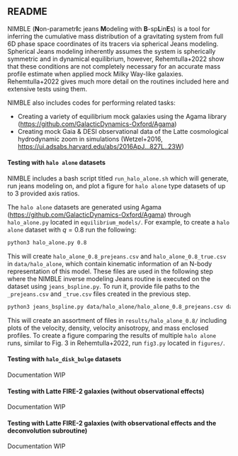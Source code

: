 ## README

NIMBLE (**N**on-parametr**I**c jeans **M**odeling with **B**-sp**L**in**E**s) is a tool for inferring the cumulative mass distribution of a gravitating system from full 6D phase space coordinates of its tracers via spherical Jeans modeling. Spherical Jeans modeling inherently assumes the system is spherically symmetric and in dynamical equilibrium, however, Rehemtulla+2022 show that these conditions are not completely necessary for an accurate mass profile estimate when applied mock Milky Way-like galaxies. Rehemtulla+2022 gives much more detail on the routines included here and extensive tests using them.  

NIMBLE also includes codes for performing related tasks:

- Creating a variety of equilibrium mock galaxies using the Agama library (https://github.com/GalacticDynamics-Oxford/Agama)
- Creating mock Gaia & DESI observational data of the Latte cosmological hydrodynamic zoom in simulations (Wetzel+2016, https://ui.adsabs.harvard.edu/abs/2016ApJ...827L..23W)





#### Testing with ```halo alone``` datasets

NIMBLE includes a bash script titled ```run_halo_alone.sh``` which will generate, run jeans modeling on, and plot a figure for ```halo alone``` type datasets of up to 3 provided axis ratios.

The ```halo alone``` datasets are generated using Agama (https://github.com/GalacticDynamics-Oxford/Agama) through ```halo_alone.py``` located in ```equilibrium_models/```. For example, to create a `halo alone` dataset with $q=0.8$ run the following:

```bash
python3 halo_alone.py 0.8
```

This will create ```halo_alone_0.8_prejeans.csv``` and ```halo_alone_0.8_true.csv``` in ```data/halo_alone```, which contain kinematic information of an N-body representation of this model. These files are used in the following step where the NIMBLE inverse modeling Jeans routine is executed on the dataset using ```jeans_bspline.py```. To run it, provide file paths to the ```_prejeans.csv```  and ```_true.csv``` files created in the previous step.

```bash
python3 jeans_bspline.py data/halo_alone/halo_alone_0.8_prejeans.csv data/halo_alone/halo_alone_0.8_true.csv
```

This will create an assortment of files in ```results/halo_alone_0.8/``` including plots of the velocity, density, velocity anisotropy, and mass enclosed profiles. To create a figure comparing the results of multiple ```halo alone``` runs, similar to Fig. 3 in Rehemtulla+2022, run ```fig3.py``` located in ```figures/```.



#### Testing with ```halo_disk_bulge``` datasets

Documentation WIP



#### Testing with Latte FIRE-2 galaxies (without observational effects)

Documentation WIP



#### Testing with Latte FIRE-2 galaxies (with observational effects and the deconvolution subroutine)

Documentation WIP
